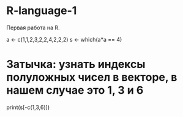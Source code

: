 # R-language-1
Первая работа на R.

a <- c(1,1,2,3,2,2,4,2,2,2)
s <- which(a*a == 4)
# Затычка: узнать индексы полуложных чисел в векторе, в нашем случае это 1, 3 и 6
print(s[-c(1,3,6)])
